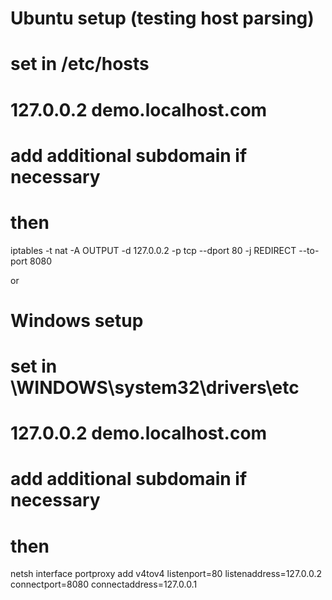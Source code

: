 # Ubuntu setup (testing host parsing)

# set in /etc/hosts
# 127.0.0.2	demo.localhost.com
# add additional subdomain if necessary
# then

iptables -t nat -A OUTPUT -d 127.0.0.2 -p tcp --dport 80 -j REDIRECT --to-port 8080

or

# Windows setup

# set in \WINDOWS\system32\drivers\etc
# 127.0.0.2	demo.localhost.com
# add additional subdomain if necessary
# then

netsh interface portproxy add v4tov4 listenport=80 listenaddress=127.0.0.2 connectport=8080 connectaddress=127.0.0.1